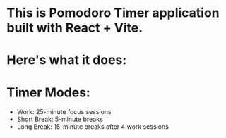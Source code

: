 # This is Pomodoro Timer application built with React + Vite.

# Here's what it does:

# Timer Modes:

- Work: 25-minute focus sessions
- Short Break: 5-minute breaks
- Long Break: 15-minute breaks after 4 work sessions
